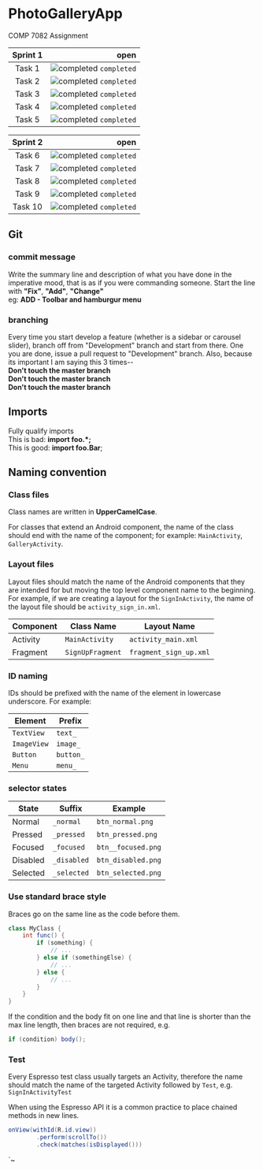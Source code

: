 # PhotoGalleryApp
COMP 7082 Assignment

| Sprint 1           |  open    |
|:-------------:| -----:|
| Task 1        | ![completed](https://placehold.it/15/01EB4C/000000?text=+) `completed` |
| Task 2        | ![completed](https://placehold.it/15/01EB4C/000000?text=+) `completed` |
| Task 3        | ![completed](https://placehold.it/15/01EB4C/000000?text=+) `completed` |
| Task 4        | ![completed](https://placehold.it/15/01EB4C/000000?text=+) `completed` |
| Task 5        | ![completed](https://placehold.it/15/01EB4C/000000?text=+) `completed` |


| Sprint 2           |  open    |
|:-------------:| -----:|
| Task 6        | ![completed](https://placehold.it/15/01EB4C/000000?text=+) `completed` |
| Task 7        | ![completed](https://placehold.it/15/01EB4C/000000?text=+) `completed` |
| Task 8        | ![completed](https://placehold.it/15/01EB4C/000000?text=+) `completed` |
| Task 9        | ![completed](https://placehold.it/15/01EB4C/000000?text=+) `completed` |
| Task 10       | ![completed](https://placehold.it/15/01EB4C/000000?text=+) `completed` |

## Git
### commit message
Write the summary line and description of what you have done in the imperative mood, that is as if you were commanding someone. Start the line with __"Fix"__, __"Add"__, __"Change"__ \
eg: __ADD - Toolbar and hamburgur menu__
### branching

Every time you start develop a feature (whether is a sidebar or carousel slider), branch off from "Development" branch and start from there. One you are done, issue a pull request to "Development" branch. Also, because its important I am saying this 3 times--\
__Don't touch the master branch__\
__Don't touch the master branch__\
__Don't touch the master branch__


## Imports
Fully qualify imports\
This is bad: __import foo.\*;__  
This is good: __import foo.Bar__;

## Naming convention

### Class files
Class names are written in __UpperCamelCase__.

For classes that extend an Android component, the name of the class should end with the name of the component;
for example: `MainActivity`, `GalleryActivity`.

### Layout files

Layout files should match the name of the Android components that they are intended for but moving the top level component name to the beginning. For example, if we are creating a layout for the `SignInActivity`, the name of the layout file should be `activity_sign_in.xml`.

| Component        | Class Name             | Layout Name                   |
| ---------------- | ---------------------- | ----------------------------- |
| Activity         | `MainActivity`  | `activity_main.xml`   |
| Fragment         | `SignUpFragment`       | `fragment_sign_up.xml`        |


### ID naming

IDs should be prefixed with the name of the element in lowercase underscore. For example:

| Element            | Prefix            |
| -----------------  | ----------------- |
| `TextView`           | `text_`             |
| `ImageView`          | `image_`            |
| `Button`             | `button_`           |
| `Menu`               | `menu_`             |

### selector states

| State	       | Suffix          | Example                     |
|--------------|-----------------|-----------------------------|
| Normal       | `_normal`       | `btn_normal.png`    |
| Pressed      | `_pressed`      | `btn_pressed.png`   |
| Focused      | `_focused`      | `btn__focused.png`   |
| Disabled     | `_disabled`     | `btn_disabled.png`  |
| Selected     | `_selected`     | `btn_selected.png`  |

### Use standard brace style
Braces go on the same line as the code before them.

```java
class MyClass {
    int func() {
        if (something) {
            // ...
        } else if (somethingElse) {
            // ...
        } else {
            // ...
        }
    }
}
```
If the condition and the body fit on one line and that line is shorter than the max line length, then braces are not required, e.g.

```java
if (condition) body();
```

### Test

Every Espresso test class usually targets an Activity, therefore the name should match the name of the targeted Activity followed by `Test`, e.g. `SignInActivityTest`

When using the Espresso API it is a common practice to place chained methods in new lines.

```java
onView(withId(R.id.view))
        .perform(scrollTo())
        .check(matches(isDisplayed()))
````
`~
